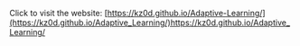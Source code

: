 Click to visit the website: [https://kz0d.github.io/Adaptive-Learning/](https://kz0d.github.io/Adaptive_Learning/)https://kz0d.github.io/Adaptive_Learning/
